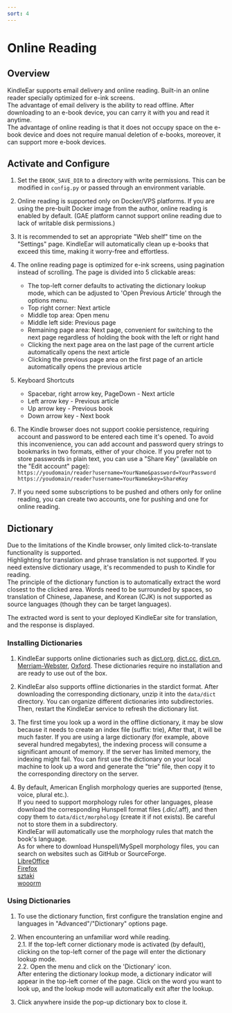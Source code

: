 ```yaml
---
sort: 4
---
```


# Online Reading

## Overview

KindleEar supports email delivery and online reading. Built-in an online reader specially optimized for e-ink screens.    
The advantage of email delivery is the ability to read offline. After downloading to an e-book device, you can carry it with you and read it anytime.    
The advantage of online reading is that it does not occupy space on the e-book device and does not require manual deletion of e-books, moreover, it can support more e-book devices.    

## Activate and Configure

1. Set the `EBOOK_SAVE_DIR` to a directory with write permissions. This can be modified in `config.py` or passed through an environment variable.

2. Online reading is supported only on Docker/VPS platforms. If you are using the pre-built Docker image from the author, online reading is enabled by default. (GAE platform cannot support online reading due to lack of writable disk permissions.)

3. It is recommended to set an appropriate "Web shelf" time on the "Settings" page. KindleEar will automatically clean up e-books that exceed this time, making it worry-free and effortless.    

4. The online reading page is optimized for e-ink screens, using pagination instead of scrolling. The page is divided into 5 clickable areas:
   * The top-left corner defaults to activating the dictionary lookup mode, which can be adjusted to 'Open Previous Article' through the options menu.    
   * Top right corner: Next article
   * Middle top area: Open menu
   * Middle left side: Previous page
   * Remaining page area: Next page, convenient for switching to the next page regardless of holding the book with the left or right hand
   * Clicking the next page area on the last page of the current article automatically opens the next article
   * Clicking the previous page area on the first page of an article automatically opens the previous article  

5. Keyboard Shortcuts
   * Spacebar, right arrow key, PageDown - Next article
   * Left arrow key - Previous article
   * Up arrow key - Previous book
   * Down arrow key - Next book

6. The Kindle browser does not support cookie persistence, requiring account and password to be entered each time it's opened. To avoid this inconvenience, you can add account and password query strings to bookmarks in two formats, either of your choice. If you prefer not to store passwords in plain text, you can use a "Share Key" (available on the "Edit account" page):     
`https://youdomain/reader?username=YourName&password=YourPassword`     
`https://youdomain/reader?username=YourName&key=ShareKey`      

7. If you need some subscriptions to be pushed and others only for online reading, you can create two accounts, one for pushing and one for online reading.


## Dictionary

Due to the limitations of the Kindle browser, only limited click-to-translate functionality is supported.     
Highlighting for translation and phrase translation is not supported. If you need extensive dictionary usage, it's recommended to push to Kindle for reading.     
The principle of the dictionary function is to automatically extract the word closest to the clicked area. Words need to be surrounded by spaces, so translation of Chinese, Japanese, and Korean (CJK) is not supported as source languages (though they can be target languages).     

The extracted word is sent to your deployed KindleEar site for translation, and the response is displayed.   

### Installing Dictionaries
1. KindleEar supports online dictionaries such as [dict.org](https://dict.org/), [dict.cc](https://www.dict.cc/), [dict.cn](http://dict.cn/), [Merriam-Webster](https://www.merriam-webster.com/), [Oxford](https://www.oxfordlearnersdictionaries.com/). These dictionaries require no installation and are ready to use out of the box.    

2. KindleEar also supports offline dictionaries in the stardict format. After downloading the corresponding dictionary, unzip it into the `data/dict` directory. You can organize different dictionaries into subdirectories. Then, restart the KindleEar service to refresh the dictionary list.    

3. The first time you look up a word in the offline dictionary, it may be slow because it needs to create an index file (suffix: trie), After that, it will be much faster. 
If you are using a large dictionary (for example, above several hundred megabytes), the indexing process will consume a significant amount of memory. If the server has limited memory, the indexing might fail. You can first use the dictionary on your local machine to look up a word and generate the "trie" file, then copy it to the corresponding directory on the server.    

4. By default, American English morphology queries are supported (tense, voice, plural etc.).    
If you need to support morphology rules for other languages, please download the corresponding Hunspell format files (.dic/.aff), and then copy them to `data/dict/morphology` (create it if not exists). Be careful not to store them in a subdirectory.    
KindleEar will automatically use the morphology rules that match the book's language.   
As for where to download Hunspell/MySpell morphology files, you can search on websites such as GitHub or SourceForge.    
[LibreOffice](https://github.com/LibreOffice/dictionaries)    
[Firefox](https://addons.mozilla.org/en-US/firefox/language-tools/)    
[sztaki](http://hlt.sztaki.hu/resources/hunspell/)     
[wooorm](https://github.com/wooorm/dictionaries)    


### Using Dictionaries
1. To use the dictionary function, first configure the translation engine and languages in "Advanced"/"Dictionary" options page.   

2. When encountering an unfamiliar word while reading.  
2.1. If the top-left corner dictionary mode is activated (by default), clicking on the top-left corner of the page will enter the dictionary lookup mode.     
2.2. Open the menu and click on the 'Dictionary' icon.     
After entering the dictionary lookup mode, a dictionary indicator will appear in the top-left corner of the page. Click on the word you want to look up, and the lookup mode will automatically exit after the lookup.   

3. Click anywhere inside the pop-up dictionary box to close it.   
